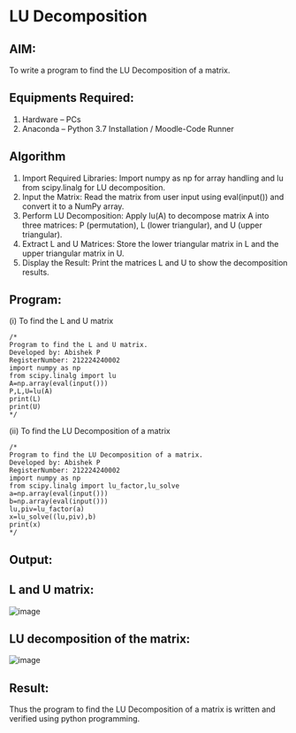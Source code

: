 # LU Decomposition 

## AIM:
To write a program to find the LU Decomposition of a matrix.

## Equipments Required:
1. Hardware – PCs
2. Anaconda – Python 3.7 Installation / Moodle-Code Runner

## Algorithm
1. Import Required Libraries: Import numpy as np for array handling and lu from scipy.linalg for LU decomposition.
2. Input the Matrix: Read the matrix from user input using eval(input()) and convert it to a NumPy array.
3. Perform LU Decomposition: Apply lu(A) to decompose matrix A into three matrices: P (permutation), L (lower triangular), and U (upper triangular).
4. Extract L and U Matrices: Store the lower triangular matrix in L and the upper triangular matrix in U.
5. Display the Result: Print the matrices L and U to show the decomposition results.
## Program:
(i) To find the L and U matrix
```
/*
Program to find the L and U matrix.
Developed by: Abishek P
RegisterNumber: 212224240002
import numpy as np 
from scipy.linalg import lu
A=np.array(eval(input()))
P,L,U=lu(A)
print(L)
print(U)
*/
```
(ii) To find the LU Decomposition of a matrix
```
/*
Program to find the LU Decomposition of a matrix.
Developed by: Abishek P
RegisterNumber: 212224240002
import numpy as np
from scipy.linalg import lu_factor,lu_solve
a=np.array(eval(input()))
b=np.array(eval(input()))
lu,piv=lu_factor(a)
x=lu_solve((lu,piv),b)
print(x)
*/
```

## Output:
##  L and U matrix:
![image](https://github.com/user-attachments/assets/b58f1b8d-4230-46ea-9850-6460a8868009)
## LU decomposition of the matrix:
![image](https://github.com/user-attachments/assets/0720a95c-ba0f-4d4e-9ce4-f9d6aba41e0a)




## Result:
Thus the program to find the LU Decomposition of a matrix is written and verified using python programming.

